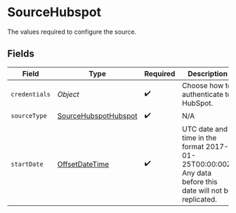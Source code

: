 # SourceHubspot

The values required to configure the source.


## Fields

| Field                                                                                                   | Type                                                                                                    | Required                                                                                                | Description                                                                                             | Example                                                                                                 |
| ------------------------------------------------------------------------------------------------------- | ------------------------------------------------------------------------------------------------------- | ------------------------------------------------------------------------------------------------------- | ------------------------------------------------------------------------------------------------------- | ------------------------------------------------------------------------------------------------------- |
| `credentials`                                                                                           | *Object*                                                                                                | :heavy_check_mark:                                                                                      | Choose how to authenticate to HubSpot.                                                                  |                                                                                                         |
| `sourceType`                                                                                            | [SourceHubspotHubspot](../../models/shared/SourceHubspotHubspot.md)                                     | :heavy_check_mark:                                                                                      | N/A                                                                                                     |                                                                                                         |
| `startDate`                                                                                             | [OffsetDateTime](https://docs.oracle.com/javase/8/docs/api/java/time/OffsetDateTime.html)               | :heavy_check_mark:                                                                                      | UTC date and time in the format 2017-01-25T00:00:00Z. Any data before this date will not be replicated. | 2017-01-25T00:00:00Z                                                                                    |